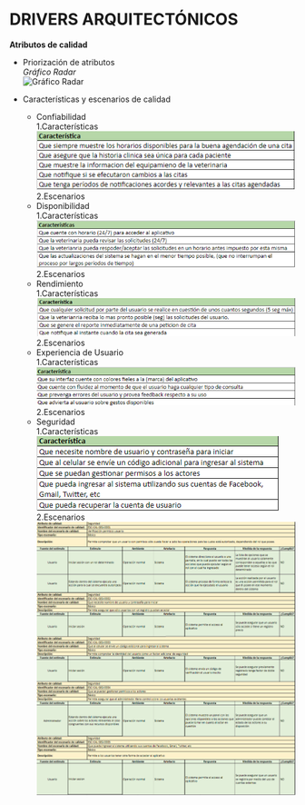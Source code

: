 # DRIVERS ARQUITECTÓNICOS

**Atributos de calidad**
  - Priorización de atributos
		<br>
        *Gráfico Radar*
        <br>
		<img src="Images/Mapa-Empatia/PriorizaciónAtributos.png" alt="Gráfico Radar" width="500">
  
- Características y escenarios de calidad
  - Confiabilidad
		<br>
		1.Características
		<br>
		![esc](Images/Atributos-Calidad/Confiabilidad/CaracterisiticasConfiabilidad.png)<br>
		2.Escenarios
  - Disponibilidad
		<br>
		1.Características
		<br>
		![esc](Images/Atributos-Calidad/Disponibilidad/CaracterisiticasDisponibilidad.png)<br>
		2.Escenarios
  - Rendimiento
		<br>
		1.Características
		<br>
		![esc](Images/Atributos-Calidad/Rendimiento/CaractersiticasRendimiento.png)<br>
		2.Escenarios
  - Experiencia de Usuario
		<br>
		1.Características
		<br>
		![esc](Images/Atributos-Calidad/Ux/CaracterisitcasUx.png)
		<br>
		2.Escenarios		
  - Seguridad
		<br>
		1.Características
		<br>
		![esc](Images/Atributos-Calidad/Seguridad/CaracterisitcasSeguridad.png)
		<br>
		2.Escenarios
		<br>
		![esc](Images/Atributos-Calidad/Seguridad/EscenariosBasicosSeguridad.png)
		<br>
		
  
